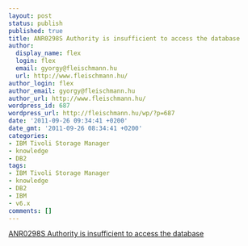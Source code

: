 ```yaml
---
layout: post
status: publish
published: true
title: ANR0298S Authority is insufficient to access the database
author:
  display_name: flex
  login: flex
  email: gyorgy@fleischmann.hu
  url: http://www.fleischmann.hu/
author_login: flex
author_email: gyorgy@fleischmann.hu
author_url: http://www.fleischmann.hu/
wordpress_id: 687
wordpress_url: http://fleischmann.hu/wp/?p=687
date: '2011-09-26 09:34:41 +0200'
date_gmt: '2011-09-26 08:34:41 +0200'
categories:
- IBM Tivoli Storage Manager
- knowledge
- DB2
tags:
- IBM Tivoli Storage Manager
- knowledge
- DB2
- IBM
- v6.x
comments: []
---
```

<p><a href="https://www-304.ibm.com/support/docview.wss?uid=swg21427232">ANR0298S Authority is insufficient to access the database</a></p>
